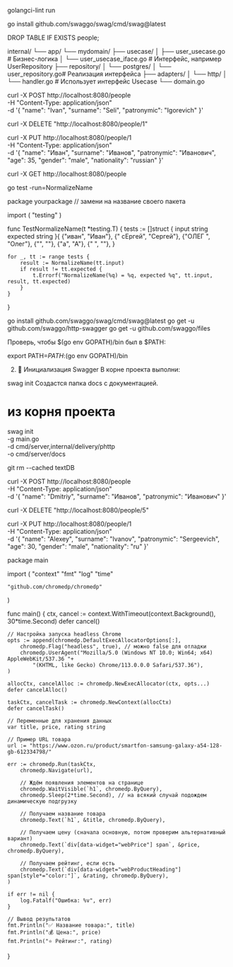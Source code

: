 golangci-lint run

go install github.com/swaggo/swag/cmd/swag@latest

DROP TABLE IF EXISTS people;


internal/
└── app/
    └── mydomain/
        ├── usecase/
        │   ├── user_usecase.go        # Бизнес-логика
        │   └── user_usecase_iface.go  # Интерфейс, например UserRepository
        ├── repository/
        │   └── postgres/
        │       └── user_repository.go# Реализация интерфейса
        ├── adapters/
        │   └── http/
        │       └── handler.go         # Использует интерфейс Usecase
        └── domain.go


 curl -X POST http://localhost:8080/people \
  -H "Content-Type: application/json" \
  -d '{
    "name": "Ivan",
    "surname": "Seli",
    "patronymic": "Igorevich"
}'

curl -X DELETE "http://localhost:8080/people/1"


curl -X PUT http://localhost:8080/people/1 \
  -H "Content-Type: application/json" \
  -d '{
    "name": "Иван",
    "surname": "Иванов",
    "patronymic": "Иванович",
    "age": 35,
    "gender": "male",
    "nationality": "russian"
  }'


  curl -X GET http://localhost:8080/people

go test -run=NormalizeName


package yourpackage // замени на название своего пакета

import (
	"testing"
)

func TestNormalizeName(t *testing.T) {
	tests := []struct {
		input    string
		expected string
	}{
		{"иван", "Иван"},
		{"  сЕргей", "Сергей"},
		{"ОЛЕГ  ", "Олег"},
		{"", ""},
		{"а", "А"},
		{"   ", ""},
	}

	for _, tt := range tests {
		result := NormalizeName(tt.input)
		if result != tt.expected {
			t.Errorf("NormalizeName(%q) = %q, expected %q", tt.input, result, tt.expected)
		}
	}
}










go install github.com/swaggo/swag/cmd/swag@latest
go get -u github.com/swaggo/http-swagger
go get -u github.com/swaggo/files

Проверь, чтобы $(go env GOPATH)/bin был в $PATH:


export PATH=$PATH:$(go env GOPATH)/bin

2. 📂 Инициализация Swagger
В корне проекта выполни:


swag init
Создастся папка docs с документацией.



# из корня проекта
swag init \
  -g main.go \
  -d cmd/server,internal/delivery/phttp \
  -o cmd/server/docs



git rm --cached textDB


curl -X POST http://localhost:8080/people \
  -H "Content-Type: application/json" \
  -d '{
    "name": "Dmitriy",
    "surname": "Иванов",
    "patronymic": "Иванович"
  }'

  curl -X DELETE "http://localhost:8080/people/5"


  curl -X PUT http://localhost:8080/people/1 \
  -H "Content-Type: application/json" \
  -d '{
    "name": "Alexey",
    "surname": "Ivanov",
    "patronymic": "Sergeevich",
    "age": 30,
    "gender": "male",
    "nationality": "ru"
  }'




package main

import (
	"context"
	"fmt"
	"log"
	"time"

	"github.com/chromedp/chromedp"
)

func main() {
	ctx, cancel := context.WithTimeout(context.Background(), 30*time.Second)
	defer cancel()

	// Настройка запуска headless Chrome
	opts := append(chromedp.DefaultExecAllocatorOptions[:],
		chromedp.Flag("headless", true), // можно false для отладки
		chromedp.UserAgent("Mozilla/5.0 (Windows NT 10.0; Win64; x64) AppleWebKit/537.36 "+
			"(KHTML, like Gecko) Chrome/113.0.0.0 Safari/537.36"),
	)

	allocCtx, cancelAlloc := chromedp.NewExecAllocator(ctx, opts...)
	defer cancelAlloc()

	taskCtx, cancelTask := chromedp.NewContext(allocCtx)
	defer cancelTask()

	// Переменные для хранения данных
	var title, price, rating string

	// Пример URL товара
	url := "https://www.ozon.ru/product/smartfon-samsung-galaxy-a54-128-gb-612334798/"

	err := chromedp.Run(taskCtx,
		chromedp.Navigate(url),

		// Ждём появления элементов на странице
		chromedp.WaitVisible(`h1`, chromedp.ByQuery),
		chromedp.Sleep(2*time.Second), // на всякий случай подождем динамическую подгрузку

		// Получаем название товара
		chromedp.Text(`h1`, &title, chromedp.ByQuery),

		// Получаем цену (сначала основную, потом проверим альтернативный вариант)
		chromedp.Text(`div[data-widget="webPrice"] span`, &price, chromedp.ByQuery),

		// Получаем рейтинг, если есть
		chromedp.Text(`div[data-widget="webProductHeading"] span[style*="color:"]`, &rating, chromedp.ByQuery),
	)

	if err != nil {
		log.Fatalf("Ошибка: %v", err)
	}

	// Вывод результатов
	fmt.Println("✅ Название товара:", title)
	fmt.Println("💰 Цена:", price)
	fmt.Println("⭐ Рейтинг:", rating)
}



